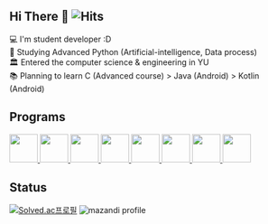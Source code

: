 ## Hi There 👋 ![Hits](https://hits.seeyoufarm.com/api/count/incr/badge.svg?url=https%3A%2F%2Fgithub.com%2FHanSatCode&count_bg=%2379C83D&title_bg=%23555555&icon=&icon_color=%23E7E7E7&title=HITS&edge_flat=true)

💻 I'm student developer :D</br>
🌱 Studying Advanced Python (Artificial-intelligence, Data process)</br>
🏛 Entered the computer science & engineering in YU</br>
📚 Planning to learn C (Advanced course) > Java (Android) > Kotlin (Android)</br>

## Programs
<div>
    <a href="https://github.com/HanSatCode/rmAppAuto">
        <img src="https://user-images.githubusercontent.com/50666621/184539305-6e833d81-838e-481a-abeb-bad2f1572781.png" width="50" height="50"/>
    </a>
    <a href="https://github.com/HanSatCode/HCSAuto">
        <img src="https://user-images.githubusercontent.com/50666621/184539308-6dbdc148-ca75-4e3d-a91a-14bf420c9653.png" width="50" height="50"/>
    </a>
    <a href="https://github.com/HanSatCode/Allegiance">
        <img src="https://user-images.githubusercontent.com/50666621/184539311-ead1025d-ba8d-4828-a4d1-9efa7e5648c3.png" width="50" height="50"/>
    </a>
    <a href="https://github.com/HanSatCode/Archive/tree/main/Bandoku">
        <img src="https://user-images.githubusercontent.com/50666621/184539309-16c4c374-6d35-4392-a111-cc16c4cbd8d2.png" width="50" height="50"/>
    </a>
    <a href="https://github.com/HanSatCode/KonPlus">
        <img src="https://user-images.githubusercontent.com/50666621/184539396-29509d15-8afd-47f0-a8cb-fb6b8cfa8c50.png" width="50" height="50"/>
    </a>
    <a href="https://github.com/HanSatCode/Archive/tree/main/HuTaoBot">
        <img src="https://user-images.githubusercontent.com/50666621/184541713-db46cc20-3922-4f55-824c-6812732b631d.png" width="50" height="50"/>
    </a>
    <a href="https://github.com/HanSatCode/GenshinFloor">
        <img src="https://user-images.githubusercontent.com/50666621/184539396-29509d15-8afd-47f0-a8cb-fb6b8cfa8c50.png" width="50" height="50"/>
    </a>
    <a href="https://github.com/HanSatCode/GangBukPay">
        <img src="https://user-images.githubusercontent.com/50666621/189384317-9e48f7e5-9160-4c2e-9eeb-d87d3683bfc7.png" width="50" height="50"/>
    </a>
</div>

## Status
[![Solved.ac프로필](http://mazassumnida.wtf/api/v2/generate_badge?boj=hansatcode)](https://solved.ac/hansatcode)
![mazandi profile](http://mazandi.herokuapp.com/api?handle=hansatcode&theme=warm)
